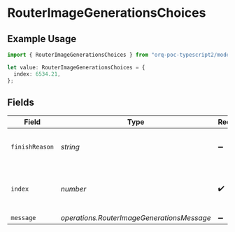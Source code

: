 # RouterImageGenerationsChoices

## Example Usage

```typescript
import { RouterImageGenerationsChoices } from "orq-poc-typescript2/models/operations";

let value: RouterImageGenerationsChoices = {
  index: 6534.21,
};
```

## Fields

| Field                                           | Type                                            | Required                                        | Description                                     |
| ----------------------------------------------- | ----------------------------------------------- | ----------------------------------------------- | ----------------------------------------------- |
| `finishReason`                                  | *string*                                        | :heavy_minus_sign:                              | The reason for finishing the generation         |
| `index`                                         | *number*                                        | :heavy_check_mark:                              | The index of the choice in the list of choices. |
| `message`                                       | *operations.RouterImageGenerationsMessage*      | :heavy_minus_sign:                              | N/A                                             |